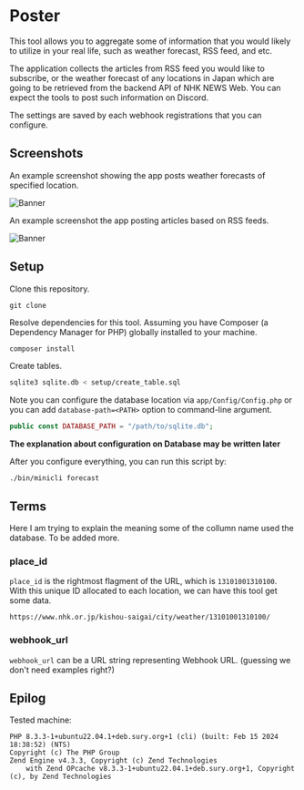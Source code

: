 # Poster 

This tool allows you to aggregate some of information that you would likely to utilize in your real life, such as weather forecast, RSS feed, and etc.

The application collects the articles from RSS feed you would like to subscribe, or the weather forecast of any locations in Japan which are going to be retrieved from the backend API of NHK NEWS Web. You can expect the tools to post such information on Discord.

The settings are saved by each webhook registrations that you can configure.

## Screenshots

An example screenshot showing the app posts weather forecasts of specified location.

<img src="banner.png" alt="Banner" />

An example screenshot the app posting articles based on RSS feeds.

<img src="banner2.png" alt="Banner" />


## Setup

Clone this repository.

```
git clone
```

Resolve dependencies for this tool. Assuming you have Composer (a Dependency Manager for PHP) globally installed to your machine.

```bash
composer install
```

Create tables. 
```bash
sqlite3 sqlite.db < setup/create_table.sql
```

Note you can configure the database location via `app/Config/Config.php` or you can add `database-path=<PATH>` option to command-line argument.

```php
public const DATABASE_PATH = "/path/to/sqlite.db";
```

__The explanation about configuration on Database may be written later__

After you configure everything, you can run this script by:
```
./bin/minicli forecast
```

## Terms

Here I am trying to explain the meaning some of the collumn name used the database. To be added more.

### place_id
`place_id` is the rightmost flagment of the URL, which is `13101001310100`.  With this unique ID allocated to each location, we can have this tool get some data.
```
https://www.nhk.or.jp/kishou-saigai/city/weather/13101001310100/
```

### webhook_url

`webhook_url` can be a URL string representing Webhook URL. (guessing we don't need examples right?)

## Epilog

Tested machine:
```
PHP 8.3.3-1+ubuntu22.04.1+deb.sury.org+1 (cli) (built: Feb 15 2024 18:38:52) (NTS)
Copyright (c) The PHP Group
Zend Engine v4.3.3, Copyright (c) Zend Technologies
    with Zend OPcache v8.3.3-1+ubuntu22.04.1+deb.sury.org+1, Copyright (c), by Zend Technologies
```
